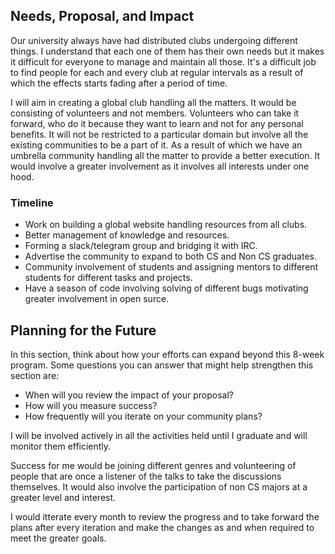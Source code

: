 ## Needs, Proposal, and Impact
Our university always have had distributed clubs undergoing different things. I understand that
each one of them has their own needs but it makes it difficult for everyone to manage and maintain all those.
It's a difficult job to find people for each and every club at regular intervals as a result of which the effects
starts fading after a period of time.

I will aim in creating a global club handling all the matters. It would be consisting of volunteers and not members.
Volunteers who can take it forward, who do it because they want to learn and not for any personal benefits. It will not
be restricted to a particular domain but involve all the existing communities to be a part of it. As a result of which
we have an umbrella community handling all the matter to provide a better execution. It would involve a greater involvement as it involves all interests under one hood.

### Timeline
- Work on building a global website handling resources from all clubs.
- Better management of knowledge and resources.
- Forming a slack/telegram group and bridging it with IRC.
- Advertise the community to expand to both CS and Non CS graduates.
- Community involvement of students and assigning mentors to different students for different tasks and projects.
- Have a season of code involving solving of different bugs motivating greater involvement in open surce.

## Planning for the Future

In this section, think about how your efforts can expand beyond this 8-week program. Some questions you can answer that might help strengthen this section are:

- When will you review the impact of your proposal?
- How will you measure success?
- How frequently will you iterate on your community plans?

I will be involved actively in all the activities held until I graduate and will monitor them efficiently.

Success for me would be joining different genres and volunteering of people that are once a listener of the talks
to take the discussions themselves. It would also involve the participation of non CS majors at a greater level and
interest.

I would itterate every month to review the progress and to take forward the plans after every iteration and make the changes as and when required
to meet the greater goals.
